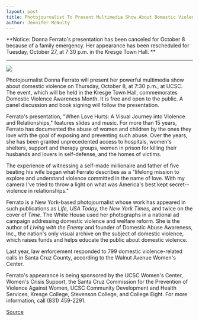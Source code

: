 ```yaml
---
layout: post
title: Photojournalist To Present Multimedia Show About Domestic Violence
author: Jennifer McNulty
---
```


**Notice: Donna Ferrato's presentation has been canceled for October 8 because of a family emergency. Her appearance has been rescheduled for Tuesday, October 27, at 7:30 p.m. in the Kresge Town Hall. **

* * *

![][3]

Photojournalist Donna Ferrato will present her powerful multimedia show about domestic violence on Thursday, October 8, at 7:30 p.m., at UCSC. The event, which will be held in the Kresge Town Hall, commemorates Domestic Violence Awareness Month. It is free and open to the public. A panel discussion and book signing will follow the presentation.

Ferrato's presentation, "When Love Hurts: A Visual Journey into Violence and Relationships," features slides and music. For more than 15 years, Ferrato has documented the abuse of women and children by the ones they love with the goal of exposing and preventing such abuse. Over the years, she has been granted unprecedented access to hospitals, women's shelters, support and therapy groups, women in prison for killing their husbands and lovers in self-defense, and the homes of victims.

The experience of witnessing a self-made millionaire and father of five beating his wife began what Ferrato describes as a "lifelong mission to explore and understand violence committed in the name of love. With my camera I've tried to throw a light on what was America's best kept secret--violence in relationships."

Ferrato is a New York-based photojournalist whose work has appeared in such publications as _Life,_ _USA Today,_ the _New York Times,_ and twice on the cover of _Time_. The White House used her photographs in a national ad campaign addressing domestic violence and welfare reform. She is the author of _Living with the Enemy_ and founder of Domestic Abuse Awareness, Inc., the nation's only visual archive on the subject of domestic violence, which raises funds and helps educate the public about domestic violence.

Last year, law enforcement responded to 799 domestic violence-related calls in Santa Cruz County, according to the Walnut Avenue Women's Center.

Ferrato's appearance is being sponsored by the UCSC Women's Center, Women's Crisis Support, the Santa Cruz Commission for the Prevention of Violence Against Women, UCSC Community Development and Health Services, Kresge College, Stevenson College, and College Eight. For more information, call (831) 459-2291.

[3]: http://www1.ucsc.edu/oncampus/currents/98-99/art/ferrato_donna.98-09-28.jpg

[Source](http://www1.ucsc.edu/oncampus/currents/98-99/09-28/violence.htm "Permalink to Domestic violence talk at UCSC: 09-28-98")
